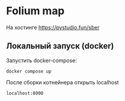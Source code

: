 # Folium map
На хостинге https://pystudio.fun/sber


## Локальный запуск (docker)

Запустить docker-compose:

`docker compose up`

После сборки котнейнера открыть localhost

`localhost:8000`

